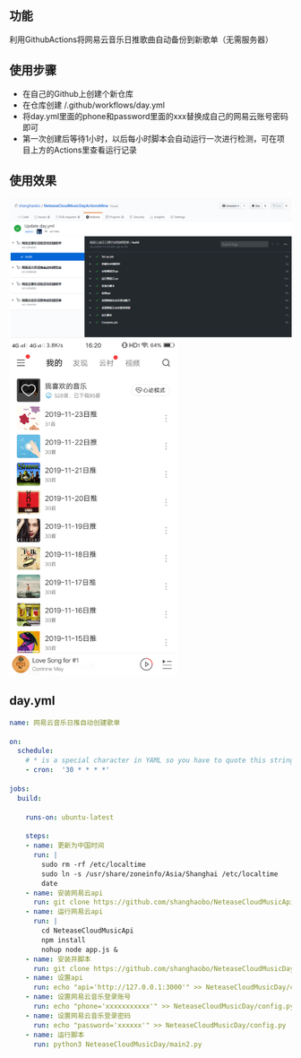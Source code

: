 ## 功能
利用GithubActions将网易云音乐日推歌曲自动备份到新歌单（无需服务器）
## 使用步骤
- 在自己的Github上创建个新仓库
- 在仓库创建 /.github/workflows/day.yml
- 将day.yml里面的phone和password里面的xxx替换成自己的网易云账号密码即可
- 第一次创建后等待1小时，以后每小时脚本会自动运行一次进行检测，可在项目上方的Actions里查看运行记录
## 使用效果
<img src="ActionsDemo.png">
<img src="demo.jpg"  width="300px">

## day.yml
```yaml
name: 网易云音乐日推自动创建歌单

on:
  schedule:
    # * is a special character in YAML so you have to quote this string
    - cron:  '30 * * * *'

jobs:
  build:

    runs-on: ubuntu-latest

    steps:
    - name: 更新为中国时间
      run: |
        sudo rm -rf /etc/localtime 
        sudo ln -s /usr/share/zoneinfo/Asia/Shanghai /etc/localtime
        date
    - name: 安装网易云api
      run: git clone https://github.com/shanghaobo/NeteaseCloudMusicApi.git
    - name: 运行网易云api
      run: |
        cd NeteaseCloudMusicApi
        npm install
        nohup node app.js &
    - name: 安装并脚本
      run: git clone https://github.com/shanghaobo/NeteaseCloudMusicDay.git
    - name: 设置api
      run: echo "api='http://127.0.0.1:3000'" >> NeteaseCloudMusicDay/config.py
    - name: 设置网易云音乐登录账号
      run: echo "phone='xxxxxxxxxxx'" >> NeteaseCloudMusicDay/config.py
    - name: 设置网易云音乐登录密码
      run: echo "password='xxxxxx'" >> NeteaseCloudMusicDay/config.py
    - name: 运行脚本
      run: python3 NeteaseCloudMusicDay/main2.py

```